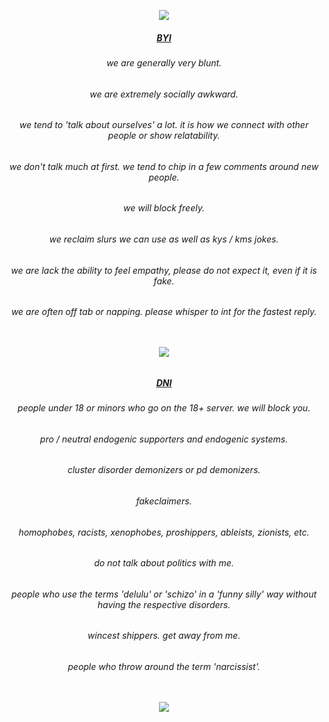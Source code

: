 <p align="center"><img src ="https://64.media.tumblr.com/70a6516c06ce2d59ceff523b7c9ad2f0/85313a10d142e98e-bd/s400x600/d53bef6d154e2894bffd1753a004fae86dd32cbc.pnj"/>
<h5 align="center"><ins> BYI </ins>
<h6 align="center">we are generally very blunt.
<h6 align="center">we are extremely socially awkward.
<h6 align="center">we tend to 'talk about ourselves' a lot. it is how we connect with other people or show relatability.
<h6 align="center">we don't talk much at first. we tend to chip in a few comments around new people.
<h6 align="center">we will block freely.
<h6 align="center">we reclaim slurs we can use as well as kys / kms jokes.
<h6 align="center">we are lack the ability to feel empathy, please do not expect it, even if it is fake.
<h6 align="center">we are often off tab or napping. please whisper to int for the fastest reply.
<p>ㅤ</p>
<p align="center"><img src="https://64.media.tumblr.com/e7c5c1beafed361e92c54c98edae7d41/3b6b7e90eaa33936-0f/s2048x3072/c76b0893379587fe51e7773684fd0dbeee5e07c2.pnj"/>

<h5 align="center"><ins> DNI </ins>
<h6 align="center"> people under 18 or minors who go on the 18+ server. we will block you.
<h6 align="center"> pro / neutral endogenic supporters and endogenic systems.
<h6 align="center"> cluster disorder demonizers or pd demonizers.
<h6 align="center"> fakeclaimers.
<h6 align="center"> homophobes, racists, xenophobes, proshippers, ableists, zionists, etc.
<h6 align="center"> do not talk about politics with me.
<h6 align="center"> people who use the terms 'delulu' or 'schizo' in a 'funny silly' way without having the respective disorders.
<h6 align="center"> wincest shippers. get away from me.
<h6 align="center"> people who throw around the term 'narcissist'.
<p>ㅤ</p>
<p align="center"><img src ="https://64.media.tumblr.com/e5ca109d6376561931bbd16247572b1e/85313a10d142e98e-b9/s400x600/985357569b8cd8a7d1af3ada8c27e157786bf5f8.pnj"/>
